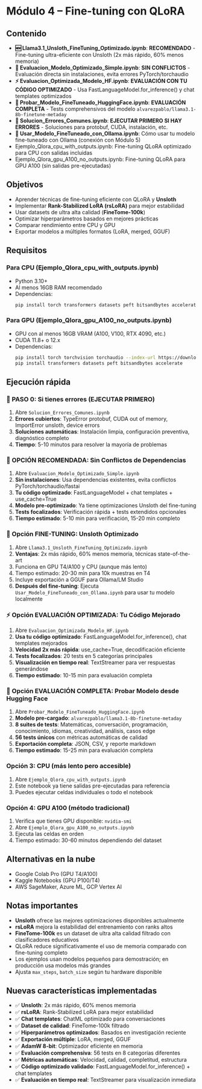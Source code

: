 # Módulo 4 – Fine-tuning con QLoRA

## Contenido
- **🆕 Llama3.1_Unsloth_FineTuning_Optimizado.ipynb**: **RECOMENDADO** - Fine-tuning ultra-eficiente con Unsloth (2x más rápido, 60% menos memoria)
- **🎯 Evaluacion_Modelo_Optimizado_Simple.ipynb**: **SIN CONFLICTOS** - Evaluación directa sin instalaciones, evita errores PyTorch/torchaudio
- **⚡ Evaluacion_Optimizada_Modelo_HF.ipynb**: **EVALUACIÓN CON TU CÓDIGO OPTIMIZADO** - Usa FastLanguageModel.for_inference() y chat templates optimizados
- **🧪 Probar_Modelo_FineTuneado_HuggingFace.ipynb**: **EVALUACIÓN COMPLETA** - Tests comprehensivos del modelo `alvarezpablo/llama3.1-8b-finetune-metaday`
- **🔧 Solucion_Errores_Comunes.ipynb**: **EJECUTAR PRIMERO SI HAY ERRORES** - Soluciones para protobuf, CUDA, instalación, etc.
- **🔗 Usar_Modelo_FineTuneado_con_Ollama.ipynb**: Cómo usar tu modelo fine-tuneado con Ollama (conexión con Módulo 5)
- Ejemplo_Qlora_cpu_with_outputs.ipynb: Fine-tuning QLoRA optimizado para CPU con salidas incluidas
- Ejemplo_Qlora_gpu_A100_no_outputs.ipynb: Fine-tuning QLoRA para GPU A100 (sin salidas pre-ejecutadas)

## Objetivos
- Aprender técnicas de fine-tuning eficiente con QLoRA y **Unsloth**
- Implementar **Rank-Stabilized LoRA (rsLoRA)** para mejor estabilidad
- Usar datasets de ultra alta calidad (**FineTome-100k**)
- Optimizar hiperparámetros basados en mejores prácticas
- Comparar rendimiento entre CPU y GPU
- Exportar modelos a múltiples formatos (LoRA, merged, GGUF)

## Requisitos

### Para CPU (Ejemplo_Qlora_cpu_with_outputs.ipynb)
- Python 3.10+
- Al menos 16GB RAM recomendado
- Dependencias:
  ```bash
  pip install torch transformers datasets peft bitsandbytes accelerate
  ```

### Para GPU (Ejemplo_Qlora_gpu_A100_no_outputs.ipynb)
- GPU con al menos 16GB VRAM (A100, V100, RTX 4090, etc.)
- CUDA 11.8+ o 12.x
- Dependencias:
  ```bash
  pip install torch torchvision torchaudio --index-url https://download.pytorch.org/whl/cu118
  pip install transformers datasets peft bitsandbytes accelerate
  ```

## Ejecución rápida

### 🔧 PASO 0: Si tienes errores (EJECUTAR PRIMERO)
1. Abre `Solucion_Errores_Comunes.ipynb`
2. **Errores cubiertos**: TypeError protobuf, CUDA out of memory, ImportError unsloth, device errors
3. **Soluciones automáticas**: Instalación limpia, configuración preventiva, diagnóstico completo
4. **Tiempo**: 5-10 minutos para resolver la mayoría de problemas

### 🎯 OPCIÓN RECOMENDADA: Sin Conflictos de Dependencias
1. Abre `Evaluacion_Modelo_Optimizado_Simple.ipynb`
2. **Sin instalaciones**: Usa dependencias existentes, evita conflictos PyTorch/torchaudio/fastai
3. **Tu código optimizado**: FastLanguageModel + chat templates + use_cache=True
4. **Modelo pre-optimizado**: Ya tiene optimizaciones Unsloth del fine-tuning
5. **Tests focalizados**: Verificación rápida + tests extendidos opcionales
6. **Tiempo estimado**: 5-10 min para verificación, 15-20 min completo

### 🚀 Opción FINE-TUNING: Unsloth Optimizado
1. Abre `Llama3.1_Unsloth_FineTuning_Optimizado.ipynb`
2. **Ventajas**: 2x más rápido, 60% menos memoria, técnicas state-of-the-art
3. Funciona en GPU T4/A100 y CPU (aunque más lento)
4. Tiempo estimado: 20-30 min para 10k muestras en T4
5. Incluye exportación a GGUF para Ollama/LM Studio
6. **Después del fine-tuning**: Ejecuta `Usar_Modelo_FineTuneado_con_Ollama.ipynb` para usar tu modelo localmente

### ⚡ Opción EVALUACIÓN OPTIMIZADA: Tu Código Mejorado
1. Abre `Evaluacion_Optimizada_Modelo_HF.ipynb`
2. **Usa tu código optimizado**: FastLanguageModel.for_inference(), chat templates mejorados
3. **Velocidad 2x más rápida**: use_cache=True, decodificación eficiente
4. **Tests focalizados**: 20 tests en 5 categorías principales
5. **Visualización en tiempo real**: TextStreamer para ver respuestas generándose
6. **Tiempo estimado**: 10-15 min para evaluación completa

### 🧪 Opción EVALUACIÓN COMPLETA: Probar Modelo desde Hugging Face
1. Abre `Probar_Modelo_FineTuneado_HuggingFace.ipynb`
2. **Modelo pre-cargado**: `alvarezpablo/llama3.1-8b-finetune-metaday`
3. **8 suites de tests**: Matemáticas, conversación, programación, conocimiento, idiomas, creatividad, análisis, casos edge
4. **56 tests únicos** con métricas automáticas de calidad
5. **Exportación completa**: JSON, CSV, y reporte markdown
6. **Tiempo estimado**: 15-25 min para evaluación completa

### Opción 3: CPU (más lento pero accesible)
1. Abre `Ejemplo_Qlora_cpu_with_outputs.ipynb`
2. Este notebook ya tiene salidas pre-ejecutadas para referencia
3. Puedes ejecutar celdas individuales o todo el notebook

### Opción 4: GPU A100 (método tradicional)
1. Verifica que tienes GPU disponible: `nvidia-smi`
2. Abre `Ejemplo_Qlora_gpu_A100_no_outputs.ipynb`
3. Ejecuta las celdas en orden
4. Tiempo estimado: 30-60 minutos dependiendo del dataset

## Alternativas en la nube
- Google Colab Pro (GPU T4/A100)
- Kaggle Notebooks (GPU P100/T4)
- AWS SageMaker, Azure ML, GCP Vertex AI

## Notas importantes
- **Unsloth** ofrece las mejores optimizaciones disponibles actualmente
- **rsLoRA** mejora la estabilidad del entrenamiento con ranks altos
- **FineTome-100k** es un dataset de ultra alta calidad filtrado con clasificadores educativos
- QLoRA reduce significativamente el uso de memoria comparado con fine-tuning completo
- Los ejemplos usan modelos pequeños para demostración; en producción usa modelos más grandes
- Ajusta `max_steps`, `batch_size` según tu hardware disponible

## Nuevas características implementadas
- ✅ **Unsloth**: 2x más rápido, 60% menos memoria
- ✅ **rsLoRA**: Rank-Stabilized LoRA para mejor estabilidad
- ✅ **Chat templates**: ChatML optimizado para conversaciones
- ✅ **Dataset de calidad**: FineTome-100k filtrado
- ✅ **Hiperparámetros optimizados**: Basados en investigación reciente
- ✅ **Exportación múltiple**: LoRA, merged, GGUF
- ✅ **AdamW 8-bit**: Optimizador eficiente en memoria
- ✅ **Evaluación comprehensiva**: 56 tests en 8 categorías diferentes
- ✅ **Métricas automáticas**: Velocidad, calidad, completitud, estructura
- ✅ **Código optimizado validado**: FastLanguageModel.for_inference() + chat templates
- ✅ **Evaluación en tiempo real**: TextStreamer para visualización inmediata
